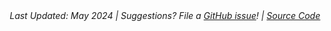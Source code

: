 <center><em>Last Updated: May 2024 | Suggestions? File a <a href="https://github.com/samanthacsik/strava-dashboard/issues" target="_blank">GitHub issue</a>! | <a href="https://github.com/samanthacsik/strava-dashboard" target="_blank">Source Code <i class="fa-brands fa-github"></i></a></em></center>



